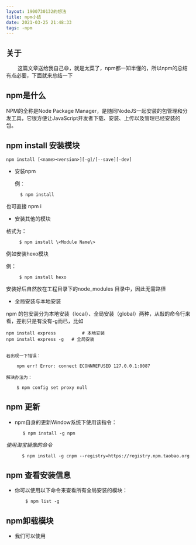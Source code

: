 ```yaml
---
layout: 1900730132的想法
title: npm小结
date: 2021-03-25 21:48:33
tags: -npm
---
```



## 关于

&nbsp;&nbsp;&nbsp;&nbsp;&nbsp;&nbsp;&nbsp;&nbsp;这篇文章送给我自己😄，就是太菜了，npm都一知半懂的，所以npm的总结有点必要，下面就来总结一下

## npm是什么
NPM的全称是Node Package Manager，是随同NodeJS一起安装的包管理和分发工具，它很方便让JavaScript开发者下载、安装、上传以及管理已经安装的包。

## npm install 安装模块

    npm install [<name><version>][-g]/[--save][-dev]

* 安装npm
  
  例：
  
        $ npm install
    

 也可直接 npm i

* 安装其他的模块

格式为：

         $ npm install \<Module Name\>

  例如安装hexo模块

  例：
  
         $ npm install hexo

  安装好后自然放在工程目录下的node_modules 目录中，因此无需路径

 * 全局安装与本地安装

npm 的包安装分为本地安装（local）、全局安装（global）两种，从敲的命令行来看，差别只是有没有-g而已，比如

    npm install express          # 本地安装
    npm install express -g   # 全局安装


    若出现一下错误：

        npm err! Error: connect ECONNREFUSED 127.0.0.1:8087 

    解决办法为：

        $ npm config set proxy null

   




## npm  更新

     
 * npm自身的更新Window系统下使用该指令：
  
          $ npm install -g npm 

  *使用淘宝镜像的命令*

          $ npm install -g cnpm --registry=https://registry.npm.taobao.org



## npm 查看安装信息

* 你可以使用以下命令来查看所有全局安装的模块：

          $ npm list -g

## npm卸载模块

* 我们可以使用



  
